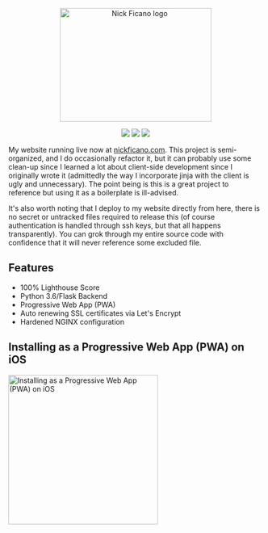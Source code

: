 <p align="center">
  <img src="https://s3.amazonaws.com/assets.nickficano.com/octo.svg?38923" alt="Nick Ficano logo" width="300" height="225">
  <div align="center">
    <img src="https://img.shields.io/badge/python-3.6-blue.svg" />
    <img src="https://img.shields.io/badge/lighthouse-100%25-brightgreen.svg" />
    <img src="https://img.shields.io/badge/license-MIT-brightgreen.svg" />
  </div>
</p>

My website running live now at [nickficano.com](https://nickficano.com). This
project is semi-organized, and I do occasionally refactor it, but it can
probably use some clean-up since I learned a lot about client-side development
since I originally wrote it (admittedly the way I incorporate jinja with the
client is ugly and unnecessary). The point being is this is a great project to
reference but using it as a boilerplate is ill-advised.

It's also worth noting that I deploy to my website directly from here, there is
no secret or untracked files required to release this (of course authentication
is handled through ssh keys, but that all happens transparently). You can grok
through my entire source code with confidence that it will never reference some
excluded file.

## Features
* 100% Lighthouse Score
* Python 3.6/Flask Backend
* Progressive Web App (PWA)
* Auto renewing SSL certificates via Let's Encrypt
* Hardened NGINX configuration

## Installing as a Progressive Web App (PWA) on iOS

<img src="https://s3.amazonaws.com/assets.nickficano.com/nick-ficano-progressive-web-app-pwa.gif" width="296" alt="Installing as a Progressive Web App (PWA) on iOS" />

